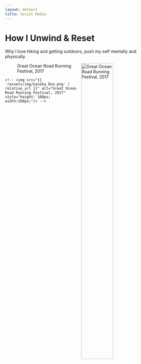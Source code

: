 ```yaml
---
layout: default
title: Social Media
---
```

<!--
<div id="connect">
  <h1 class="pageTitle">Let's Connect</h1>
  <div class="contactContent">
    <p class="intro">You are here because we have mutual interests and goals, let's connect and stay in touch.</p>
   
  </div>
  <dl>
  <dl {display: grid; grid-template-columns: max-content auto;}>
  <dt>Linkedin: <a href="https://www.linkedin.com/in/ganaka-chandrakumara/" target="_blank"> linkedin/ganaka-chandrakumara/</a> </dt>
  <dt>Email: <a href="mailto:{{ganaka.c@gmail.com}}" target="_blank"> ganaka.c@gmail.com </a> </dt>
  <dt>Medium: <a href="https://medium.com/@ganaka.c" target="_blank"> medium.com/@ganaka.c </a> </dt>
  <dt>Youtube: <a href="https://www.youtube.com/@ganaka.c" target="_blank"> youtube.com/@ganaka.c </a> </dt>
  </dl>
</div>
-->
<div class="post">
  <h1 class="pageTitle">How I Unwind & Reset</h1>
  <div>
    <p class="intro">Why I love hiking and getting outdoors, push my self mentally and physically.</p>
  </div>
	<figure>
		<img src="{{ '/assets/img/Ganaka_Run.png' | relative_url }}" alt="Great Ocean Road Running Festival, 2017" style="height: 50%; width:50%;" align="right">
		<figcaption>Great Ocean Road Running Festival, 2017</figcaption>
	</figure>
   
 	<!-- <img src="{{ '/assets/img/Ganaka_Run.png' | relative_url }}" alt="Great Ocean Road Running Festival, 2017" style="height: 100px; width:100px;"/> -->
	
</div>
